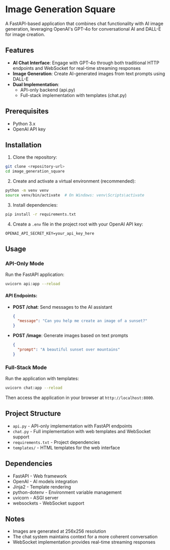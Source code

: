# Image Generation Square

A FastAPI-based application that combines chat functionality with AI image generation, leveraging OpenAI's GPT-4o for conversational AI and DALL-E for image creation.

## Features

- **AI Chat Interface**: Engage with GPT-4o through both traditional HTTP endpoints and WebSocket for real-time streaming responses
- **Image Generation**: Create AI-generated images from text prompts using DALL-E
- **Dual Implementation**:
  - API-only backend (api.py)
  - Full-stack implementation with templates (chat.py)

## Prerequisites

- Python 3.x
- OpenAI API key

## Installation

1. Clone the repository:
```bash
git clone <repository-url>
cd image_generation_square
```

2. Create and activate a virtual environment (recommended):
```bash
python -m venv venv
source venv/bin/activate  # On Windows: venv\Scripts\activate
```

3. Install dependencies:
```bash
pip install -r requirements.txt
```

4. Create a `.env` file in the project root with your OpenAI API key:
```
OPENAI_API_SECRET_KEY=your_api_key_here
```

## Usage

### API-Only Mode

Run the FastAPI application:
```bash
uvicorn api:app --reload
```

#### API Endpoints:
- **POST /chat**: Send messages to the AI assistant
  ```json
  {
    "message": "Can you help me create an image of a sunset?"
  }
  ```

- **POST /image**: Generate images based on text prompts
  ```json
  {
    "prompt": "A beautiful sunset over mountains"
  }
  ```

### Full-Stack Mode

Run the application with templates:
```bash
uvicorn chat:app --reload
```

Then access the application in your browser at `http://localhost:8000`.

## Project Structure

- `api.py` - API-only implementation with FastAPI endpoints
- `chat.py` - Full implementation with web templates and WebSocket support
- `requirements.txt` - Project dependencies
- `templates/` - HTML templates for the web interface

## Dependencies

- FastAPI - Web framework
- OpenAI - AI models integration
- Jinja2 - Template rendering
- python-dotenv - Environment variable management
- uvicorn - ASGI server
- websockets - WebSocket support

## Notes

- Images are generated at 256x256 resolution
- The chat system maintains context for a more coherent conversation
- WebSocket implementation provides real-time streaming responses